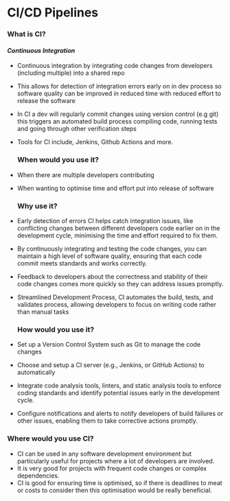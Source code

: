 # CI/CD Pipelines

### What is CI?

####  _Continuous_ _Integration_

* Continuous integration by integrating code changes from developers (including multiple) into a shared repo
* This allows for detection of integration errors early on in dev process so software quality can be improved in reduced time with reduced effort to release the software
* In CI a dev will regularly commit changes using version control (e.g git) this triggers an automated build process compiling code, running tests and going through other verification steps
* Tools for CI include, Jenkins, Github Actions and more.
  
  ### When would you use it?

* When there are multiple developers contributing 
* When wanting to optimise time and effort put into release of software
  
  ### Why use it?

* Early detection of errors CI helps catch integration issues, like conflicting changes between different developers code earlier on in the development cycle, minimising the time and effort required to fix them.
* By continuously integrating and testing the code changes, you can maintain a high level of software quality, ensuring that each code commit meets standards and works correctly.
* Feedback to developers about the correctness and stability of their code changes comes more quickly so they can address issues promptly.
* Streamlined Development Process, CI automates the build, tests, and validates process, allowing developers to focus on writing code rather than manual tasks
  
  ### How would you use it?

* Set up a Version Control System such as Git to manage the code changes
* Choose and setup a CI server (e.g., Jenkins, or GitHub Actions) to automatically
* Integrate code analysis tools, linters, and static analysis tools to enforce coding standards and identify potential issues early in the development cycle.
* Configure notifications and alerts to notify developers of build failures or other issues, enabling them to take corrective actions promptly.

### Where would you use CI?

* CI can be used in any software development environment but particularly useful for projects where a lot of developers are involved.
* It is very good for projects with frequent code changes or complex dependencies.
* CI is good for ensuring time is optimised, so if there is deadlines to meat or costs to consider then this optimisation would be really beneficial.
                                                  
